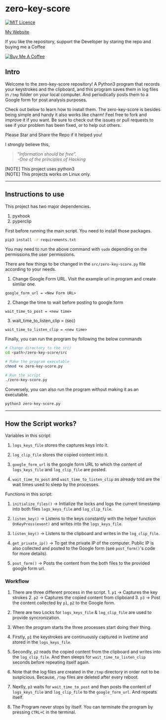 # zero-key-score
[![MIT Licence](https://badges.frapsoft.com/os/mit/mit.png?v=103)](https://opensource.org/licenses/mit-license.php)

[My Website](https://kunemohith.github.io)

If you like the repository, support the Developer by staring the repo and buying me a Coffee<br>

<a href="https://www.buymeacoffee.com/kunemohith" target="\_blank"><img src="https://www.buymeacoffee.com/assets/img/custom_images/orange_img.png" alt="Buy Me A Coffee" style="height: auto !important;width: auto !important;" ></a>

## Intro
Welcome to the zero-key-score repository! A Python3 program that records your keystrokes and the clipboard, and this program saves them in log files in `/tmp` folder on your local computer. And periodically posts them to a Google form for post analysis purposes.

Check out below to learn how to install them. The zero-key-score is besides being simple and handy it also works like charm! Feel free to fork and improve it if you want. Be sure to check out the issues or pull requests to see if your problem has been fixed, or to help out others.

Please Star and Share the Repo if it helped you!

I strongly believe this,
> “*Information should be free”. <br>
-One of the principles of Hacking*

[NOTE] This project uses python3<br>
[NOTE] This projects works on Linux only.

---
## Instructions to use
This project has two major dependencies.
  1. pyxhook
  2. pyperclip

First before running the main script. You need to install those packages.

```bash
pip3 install -r requirements.txt
```
You may need to run the above command with ```sudo``` depending on the permissions the user permissions.

There are few things to be changed in the ```src/zero-key-score.py``` file according to your needs.
  1. Change Google Form URL. Visit the example url in program and create similar one.
  ```python3
  google_form_url = <New Form URL>
  ```
  2. Change the time to wait before posting to google form
  ```python3
  wait_time_to_post = <new time>
  ```
  3. wait_time_to_listen_clip = <Time to wait before reading the copied content>(sec)
  ```python3
  wait_time_to_listen_clip = <new time>
  ```

Finally, you can run the program by following the below commands
```bash
# Change directory to the src/
cd <path>/zero-key-score/src

# Make the program executable
chmod +x zero-key-score.py

# Run the script
./zero-key-score.py
```

Conversely, you can also run the program without making it as an executable.
```bash
python3 zero-key-score.py
```

---
## How the Script works?
Variables in this script:
  1. `logs_keys_file` stores the captures keys into it.

  2. `log_clip_file` stores the copied content into it.

  3. `google_form_url` is the google form URL to which the content of `logs_keys_file` and `log_clip_file` are posted.

  4. `wait_time_to_post` and `wait_time_to_listen_clip` as already told are the wait times used to sleep by the processes.

Functions in this script:
  1. `initialize_files()` -> Initialize the locks and logs the current timestamp into both files `logs_keys_file` and `log_clip_file`.

  2. `listen_key()` -> Listens to the keys constantly with the helper function `OnKeyPress(event)` and writes into the `logs_keys_file`.

  3. `listen_key()` -> Listens to the clipboard and writes in the `log_clip_file`.

  4. `get_private_ip()` -> To get the private IP of the computer. Public IP is also collected and posted to the Google form (see `post_form()`'s code for more details).

  5. `post_form()`  -> Posts the content from the both files to the provided google form url.


### Workflow
  1. There are three different process in the script.
    1. `p1` -> Captures the key strokes
    2. `p2` -> Captures the copied content from clipboard
    3. `p3` -> Post the content collected by `p1`, `p2` to the Google form.


  2. There are two Locks for `logs_keys_file` & `log_clip_file` are used to provide syncronization.

  3. When the program starts the three processes start doing their thing.

  4. Firstly, `p1` the keystrokes are continuously captured in livetime and stored in the `logs_keys_file`.

  5. Secondly, `p2` reads the copied content from the clipboard and writes into the `log_clip_file`. And then sleeps for `wait_time_to_listen_clip` seconds before repeating itself again.

  6. Note that the log files are created in the `/tmp` directory in order not to be suspicious. Because, `/tmp` files are deleted after every reboot.

  7. Nextly, `p3` waits for `wait_time_to_post` and then posts the content of `logs_keys_file` and `log_clip_file` to the `google_form_url`. And repeats itself.

  8. The Program never stops by itself. You can terminate the program by pressing `CTRL+C` in the terminal.
